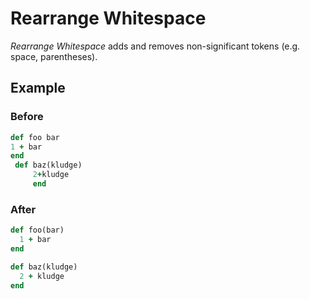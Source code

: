 # Rearrange Whitespace

*Rearrange Whitespace* adds and removes non-significant
tokens (e.g. space, parentheses).

## Example

### Before

```ruby
def foo bar
1 + bar
end
 def baz(kludge)
     2+kludge
     end
```

### After

```ruby
def foo(bar)
  1 + bar
end

def baz(kludge)
  2 + kludge
end
```
